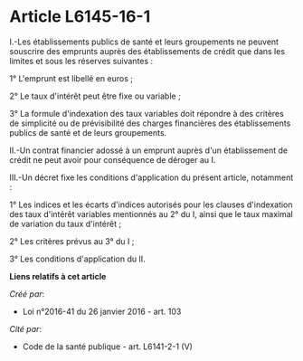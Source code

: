 # Article L6145-16-1

I.-Les établissements publics de santé et leurs groupements ne peuvent souscrire des emprunts auprès des établissements de
crédit que dans les limites et sous les réserves suivantes : 

1° L'emprunt est libellé en euros ; 

2° Le taux d'intérêt peut être fixe ou variable ; 

3° La formule d'indexation des taux variables doit répondre à des critères de simplicité ou de prévisibilité des charges
financières des établissements publics de santé et de leurs groupements. 

II.-Un contrat financier adossé à un emprunt auprès d'un établissement de crédit ne peut avoir pour conséquence de déroger au
I. 

III.-Un décret fixe les conditions d'application du présent article, notamment : 

1° Les indices et les écarts d'indices autorisés pour les clauses d'indexation des taux d'intérêt variables mentionnés au 2°
du I, ainsi que le taux maximal de variation du taux d'intérêt ; 

2° Les critères prévus au 3° du I ; 

3° Les conditions d'application du II.

**Liens relatifs à cet article**

_Créé par_:

  - Loi n°2016-41 du 26 janvier 2016 - art. 103

_Cité par_:

  - Code de la santé publique - art. L6141-2-1 (V)

